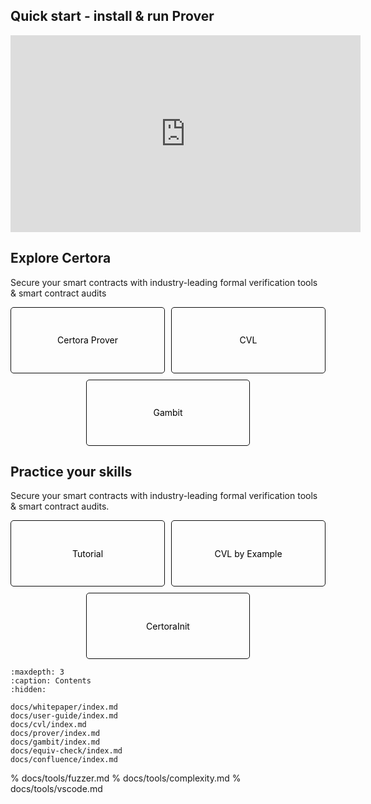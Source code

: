 ## Quick start - install & run Prover

<div class="display:flex;flex-direction:column;width:100%;align-items:center">
    <iframe width="560" height="315" src="https://www.youtube.com/embed/c4Joys3ZN1s?si=3OUWCdE-kWZPT_Ke" title="YouTube video player" frameborder="0" allowfullscreen></iframe>
</div>


## Explore Certora 
Secure your smart contracts with industry-leading formal verification tools & smart contract audits

<div style="display:flex;width:100%;justify-content:center;flex-wrap:wrap;gap:10px;color:black">
    <card style="display:flex;justify-content:center;align-items:center;flex-grow:1;flex-basis:200px;max-width:250px;height:100px;border:1px solid #0d0d0d;padding:2px 5px;border-radius:5px;text-align:center;cursor:pointer;text-align:center">Certora Prover</card>
    <card style="display:flex;justify-content:center;align-items:center;flex-grow:1;flex-basis:200px;max-width:250px;height:100px;border:1px solid #0d0d0d;padding:2px 5px;border-radius:5px;text-align:center;cursor:pointer;text-align:center">CVL</card>
    <card style="display:flex;justify-content:center;align-items:center;flex-grow:1;flex-basis:200px;max-width:250px;height:100px;border:1px solid #0d0d0d;padding:2px 5px;border-radius:5px;text-align:center;cursor:pointer;text-align:center">Gambit</card>
</div>



## Practice your skills
Secure your smart contracts with industry-leading formal verification tools & smart contract audits.

<div style="display:flex;width:100%;justify-content:center;flex-wrap:wrap;gap:10px;color:black">
    <card style="display:flex;justify-content:center;align-items:center;flex-grow:1;flex-basis:200px;max-width:250px;height:100px;border:1px solid #0d0d0d;padding:2px 5px;border-radius:5px;text-align:center;cursor:pointer;text-align:center">Tutorial</card>
    <card style="display:flex;justify-content:center;align-items:center;flex-grow:1;flex-basis:200px;max-width:250px;height:100px;border:1px solid #0d0d0d;padding:2px 5px;border-radius:5px;text-align:center;cursor:pointer;text-align:center">CVL by Example</card>
    <card style="display:flex;justify-content:center;align-items:center;flex-grow:1;flex-basis:200px;max-width:250px;height:100px;border:1px solid #0d0d0d;padding:2px 5px;border-radius:5px;text-align:center;cursor:pointer;text-align:center">CertoraInit</card>
</div>



```{toctree}
:maxdepth: 3
:caption: Contents
:hidden:

docs/whitepaper/index.md
docs/user-guide/index.md
docs/cvl/index.md
docs/prover/index.md
docs/gambit/index.md
docs/equiv-check/index.md
docs/confluence/index.md
```

% docs/tools/fuzzer.md
% docs/tools/complexity.md
% docs/tools/vscode.md
